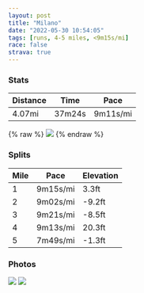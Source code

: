 ```yaml
---
layout: post
title: "Milano"
date: "2022-05-30 10:54:05"
tags: [runs, 4-5 miles, <9m15s/mi]
race: false
strava: true
---
```


### Stats

| Distance | Time | Pace |
|----------|------|------|
|4.07mi|37m24s|9m11s/mi|

{% raw %}
<img src='https://maps.googleapis.com/maps/api/staticmap?maptype=roadmap&path=enc:}eqtGelfw@Md@?VADOJCL?d@ANEPE@O\CZJl@`Av@`@f@Zf@HxAKZGDo@bA]hA@f@_BtCMp@w@`B_@pAYb@I`@[f@K\a@r@ETi@d@A^s@hBg@xBg@zAGZY\EL?JOXQf@Oj@]dAkA|BELAVELQPUj@EVQZYxAk@rAILQl@u@tAU^MLM\Mf@Y\K\Ud@GMa@Yi@YG@ONC^Ax@EZERAf@WdAFtAIb@GRGBK@QKQ?g@QYTc@`AOp@It@K|AIVCj@IP[b@Wh@MHWn@?FM`@YXgAfB?NLbBd@pIVlC?r@N|@FFD@FGTA\I^C^?XJBAJGNY^S`AiAn@gAJmAf@e@Ta@EOEo@Zg@BABDFVB?fAo@LiA@uALcA\q@d@Wb@w@Pk@F_@`@eALeAL[T_@hB_ABOCMRKJQXWFcAZo@Ts@VW\Vj@r@pAhANTlApAAE?Dr@gCTs@j@mADSBYZ{Af@sARo@FGNBEECI@LD@^cBRi@\mAd@yArBsFbAeDj@sAXe@Vk@v@kCTa@Pm@f@mAt@}An@}BNUJG@AEI@CZCXD`@B`@FVIx@In@KHGLCj@Gl@?JGASGQK{AOkAIqA@a@GQAK?_@@?JYDa@CWSu@EYAm@QkAGs@AqAE]MWkBA_@CYGg@@SG}@IU@ICq@TG?Dc@IA]Fq@X_@A[Me@LYNK?k@Im@?]IMi@SWKDS^q@`Ao@i@uAqAIY[_@Sa@W]aAu@}B{BcAk@m@k@qA_AWc@Y}@Yk@U[aBsAQIC@CF?FO`@DFz@f@z@lA^`@t@f@d@`@X\b@Z^b@\d@F?\gAH?j@dAtAv@Z`@fB`BHRPF@CPeARo@d@q@Vi@&key=AIzaSyC1MId7bFpkLXNAaYhBSTb8jLyiSqzbDtM&size=800x800&markers=color:yellow|label:S|45.47695,9.21299&markers=color:green|label:F|45.47688000000003,9.212990000000005'>
{% endraw %}

### Splits

| Mile | Pace | Elevation |
|------|------|-----------|
|1|9m15s/mi|3.3ft|
|2|9m02s/mi|-9.2ft|
|3|9m21s/mi|-8.5ft|
|4|9m13s/mi|20.3ft|
|5|7m49s/mi|-1.3ft|

### Photos
<img src='https://dgtzuqphqg23d.cloudfront.net/5bRGUKNU7OC4m2dx9Za624LTaxKDzQlAwqtfogwSh40-614x768.jpg'>

<img src='https://dgtzuqphqg23d.cloudfront.net/44CIIIlIUg6A2nPWEWVM_XCct6MNiunskwtftNoQIic-768x576.jpg'>

